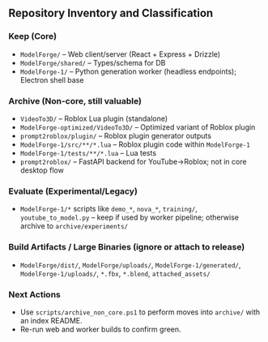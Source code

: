 ## Repository Inventory and Classification

### Keep (Core)
- `ModelForge/` – Web client/server (React + Express + Drizzle)
- `ModelForge/shared/` – Types/schema for DB
- `ModelForge-1/` – Python generation worker (headless endpoints); Electron shell base

### Archive (Non-core, still valuable)
- `VideoTo3D/` – Roblox Lua plugin (standalone)
- `ModelForge-optimized/VideoTo3D/` – Optimized variant of Roblox plugin
- `prompt2roblox/plugin/` – Roblox plugin generator outputs
- `ModelForge-1/src/**/*.lua` – Roblox plugin code within `ModelForge-1`
- `ModelForge-1/tests/**/*.lua` – Lua tests
- `prompt2roblox/` – FastAPI backend for YouTube→Roblox; not in core desktop flow

### Evaluate (Experimental/Legacy)
- `ModelForge-1/*` scripts like `demo_*`, `nova_*`, `training/`, `youtube_to_model.py` – keep if used by worker pipeline; otherwise archive to `archive/experiments/`

### Build Artifacts / Large Binaries (ignore or attach to release)
- `ModelForge/dist/`, `ModelForge/uploads/`, `ModelForge-1/generated/`, `ModelForge-1/uploads/`, `*.fbx`, `*.blend`, `attached_assets/`

### Next Actions
- Use `scripts/archive_non_core.ps1` to perform moves into `archive/` with an index README.
- Re-run web and worker builds to confirm green.


